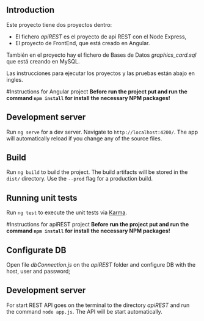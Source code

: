 ## Introduction

Este proyecto tiene dos proyectos dentro: 
* El fichero _apiREST_ es el proyecto de api REST con el Node Express,
* El proyecto de FrontEnd, que está creado en Angular.

También en el proyecto hay el fichero de Bases de Datos _graphics_card.sql_ que está creando en MySQL. 

Las instrucciones para ejecutar los proyectos y las pruebas están abajo en ingles.

#Instructions for Angular project
**Before run the project put and run the command `npm install` for install the necessary NPM packages!**
## Development server
Run `ng serve` for a dev server. Navigate to `http://localhost:4200/`. The app will automatically reload if you change any of the source files.
## Build
Run `ng build` to build the project. The build artifacts will be stored in the `dist/` directory. Use the `--prod` flag for a production build.
## Running unit tests
Run `ng test` to execute the unit tests via [Karma](https://karma-runner.github.io).


#Instructions for apiREST project
**Before run the project put and run the command `npm install` for install the necessary NPM packages!**
## Configurate DB
Open file _dbConnection.js_ on the _apiREST_ folder and configure DB with the host, user and password;
## Development server
For start REST API goes on the terminal to the directory _apiREST_ and run the command `node app.js`. The API will be start automatically.
